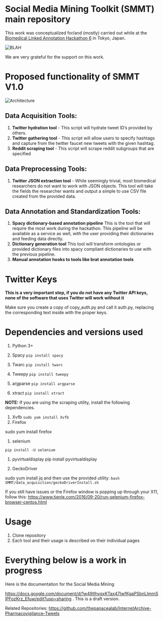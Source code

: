 # Social Media Mining Toolkit (SMMT) main repository

This work was conceptualized for/and (mostly) carried out while at the [Biomedical Linked Annotation Hackathon 6](http://blah6.linkedannotation.org/) in Tokyo, Japan.

![BLAH](http://www.jmbanda.com/blah6.png)

We are very grateful for the support on this work.

# Proposed functionality of SMMT V1.0

![Architecture](http://www.jmbanda.com/SMMT-v1.png)

## Data Acquisition Tools:
1. **Twitter hydration tool** - This script will hydrate tweet ID’s provided by others. 
1. **Twitter gathering tool** - This script will allow users to specify hashtags and capture from the twitter faucet new tweets with the given hashtag.
1. **Reddit scraping tool** - This script will scrape reddit subgroups that are specified


## Data Preprocessing Tools: 
1. **Twitter JSON extraction tool** - While seemingly trivial, most biomedical researchers do not want to work with JSON objects. This tool will take the fields the researcher wants and output a simple to use CSV file created from the provided data. 

## Data Annotation and Standardization Tools: 
1. **Spacy dictionary-based annotation pipeline** This is the tool that will require the most work during the hackathon. This pipeline will be available as a service as well, with the user providing their dictionaries and feeding data directly.  
1. **Dictionary generation tool** This tool will transform ontologies or provided dictionary files into spacy compliant dictionaries to use with the previous pipeline.
1. **Manual annotation hooks to tools like brat annotation tools** 

# Twitter Keys
**This is a very important step, if you do not have any Twitter API keys, none of the software that uses Twitter will work without it**

Make sure you create a copy of copy_auth.py and call it auth.py, replacing the corresponding text inside with the proper keys.

# Dependencies and versions used

1. Python 3+

1. Spacy 
` pip install spacy `

1. Twarc
` pip install twarc `

1. Tweepy
` pip install tweepy `

1. argparse
` pip install argparse `

1. xtract
` pip install xtract `

**NOTE:** If you are using the scraping utility, install the following dependencies.

1. Xvfb
`
sudo yum install Xvfb
`
1. Firefox

sudo yum install firefox

1. selenium

`
pip install -U selenium
`
1. pyvirtualdisplay
pip install pyvirtualdisplay

1. GeckoDriver

sudo yum install jq
and then use the provided utility:
`
bash SMMT/data_acquisition/geckoDriverInstall.sh
`

If you still have issues or the Firefox window is popping up through your X11, follow this:
https://www.tienle.com/2016/09-20/run-selenium-firefox-browser-centos.html


# Usage

1. Clone repository
1. Each tool and their usage is described on their individual pages 

# Everything below is a work in progress

Here is the documentation for the Social Media Mining

https://docs.google.com/document/d/1w49tIhvqxKTax47IwfKgaPSbnLImmSlPFozKrz_Efuw/edit?usp=sharing  . This is a draft version.

Related Repositories:
https://github.com/thepanacealab/InternetArchive-Pharmacovigilance-Tweets
